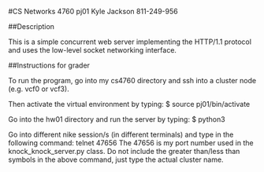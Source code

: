 #CS Networks 4760 pj01
Kyle Jackson 811-249-956

##Description

This is a simple concurrent web server implementing the HTTP/1.1 protocol and uses the low-level socket networking interface.

##Instructions for grader

To run the program, go into my cs4760 directory and ssh into a cluster node 
(e.g. vcf0 or vcf3).

Then activate the virtual environment by typing:
$ source pj01/bin/activate

Go into the hw01 directory and run the server by typing:
$ python3 

Go into different nike session/s (in different terminals) and type in
the following command:
telnet <cluster> 47656
The 47656 is my port number used in the knock_knock_server.py class. Do not 
include the greater than/less than symbols in the above command, just type the
actual cluster name. 
